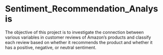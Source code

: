 # Sentiment_Recommendation_Analysis

The objective of this project is to investigate
the connection between various variables in customer reviews of
Amazon’s products and classify each review based on whether it
recommends the product and whether it has a positive, negative, or
neutral sentiment.
